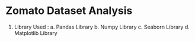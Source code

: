 # Zomato Dataset Analysis


1. Library Used : 
    a. Pandas Library
    b. Numpy Library
    c. Seaborn Library
    d. Matplotlib Library
    